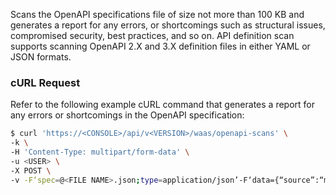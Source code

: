 Scans the OpenAPI specifications file of size not more than 100 KB and generates a report for any errors, or shortcomings such as structural issues, compromised security, best practices, and so on. API definition scan supports scanning OpenAPI 2.X and 3.X definition files in either YAML or JSON formats.

### cURL Request

Refer to the following example cURL command that generates a report for any errors or shortcomings in the OpenAPI specification:

```bash
$ curl 'https://<CONSOLE>/api/v<VERSION>/waas/openapi-scans' \
-k \
-H 'Content-Type: multipart/form-data' \
-u <USER> \
-X POST \
-v -F‘spec=@<FILE NAME>.json;type=application/json’-F‘data={“source”:“manual”};type=application/json’
```